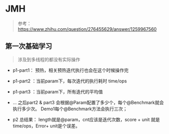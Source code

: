 # JMH
> 参考：https://www.zhihu.com/question/276455629/answer/1259967560

## 第一次基础学习
> 涉及到多线程的都没有实际操作

* p1-part1： 预热，相关预热迭代执行也会在这个时候操作完

* p1-part2 ：当前param下，每次迭代的执行耗时 time/ops

* p1-part3 ：当前param下，所有迭代的平均值

* ... 之后part2 & part3 会根据@Param配置了多少个，每个@Benchmark就会执行多少次。
Demo1每个@Benchmark方法会执行三次；

* p2 总结果： length就是@param，cnt应该是迭代次数，score + unit 就是 time/ops，Error+ unit是个误差。

